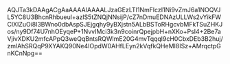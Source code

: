 AQJTa3kDAAgACgAaAAAAIAAAALJzaGEzLTI1NmFlczI1Ni9vZmJ6a1NOQVJL5YC8U3BhcnRhbueul+azlS5tZNQjNNsijP/cZ7nDmuEDNAzULLWs2vYikFWClXIZuOi8l3BWno0dbAspSJEjgqhy9yBXjstn5ALbBSToRHgcvbMFkTSuZHKJos/ny9Df74U7nhOEyqeP+1NvvIMci3k3n9coinrQpejpbH+nXKo+PsI4+2Be7aVjivXDKU2mfcAPpQ3weQqBntsRQWlmE20G4mvTqqql9cH0CbxDEb3B2huj/zmlAhSRQqP9XYAKQ90Ne4IOpdW0AHfLEyn2kVqfkQHeMI8ISz+AMrqctpGnKCnNpg==
